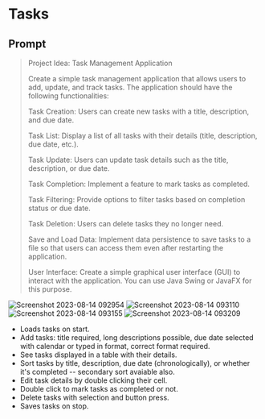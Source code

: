 # Tasks

## Prompt
>Project Idea: Task Management Application
>
>Create a simple task management application that allows users to add, update, and track tasks. The application should have the following functionalities:
>
>Task Creation: Users can create new tasks with a title, description, and due date.
>
>Task List: Display a list of all tasks with their details (title, description, due date, etc.).
>
>Task Update: Users can update task details such as the title, description, or due date.
>
>Task Completion: Implement a feature to mark tasks as completed.
>
>Task Filtering: Provide options to filter tasks based on completion status or due date.
>
>Task Deletion: Users can delete tasks they no longer need.
>
>Save and Load Data: Implement data persistence to save tasks to a file so that users can access them even after restarting the application.
>
>User Interface: Create a simple graphical user interface (GUI) to interact with the application. You can use Java Swing or JavaFX for this purpose.

![Screenshot 2023-08-14 092954](https://github.com/Skredder-US/Tasks/assets/99221208/08e84f36-37bd-406d-a248-efd8c1f36e6d)
![Screenshot 2023-08-14 093110](https://github.com/Skredder-US/Tasks/assets/99221208/7ac89a95-82fb-493c-ac20-6dbd9bab1b8e)
![Screenshot 2023-08-14 093155](https://github.com/Skredder-US/Tasks/assets/99221208/ac14a7cb-28fc-4d2a-ab48-5ee84710c17e)
![Screenshot 2023-08-14 093209](https://github.com/Skredder-US/Tasks/assets/99221208/210e6c75-fa7e-4f9e-a757-ad1633afe7ff)

<ul>
  <li>Loads tasks on start.</li>
  <li>Add tasks: title required, long descriptions possible, due date selected with calendar or typed in format, correct format required.</li>
  <li>See tasks displayed in a table with their details.</li>
  <li>Sort tasks by title, description, due date (chronologically), or whether it's completed -- secondary sort avaiable also.</li>
  <li>Edit task details by double clicking their cell.</li>
  <li>Double click to mark tasks as completed or not.</li>
  <li>Delete tasks with selection and button press.</li>
  <li>Saves tasks on stop.</li>
</ul>
